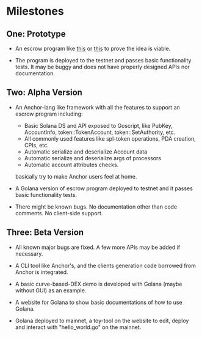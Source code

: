 # Milestones

## One: Prototype

- An escrow program like [this](https://github.com/paul-schaaf/solana-escrow) or [this](https://github.com/ironaddicteddog/anchor-escrow) to prove the idea is viable.

- The program is deployed to the testnet and passes basic functionality tests. It may be buggy and does not have properly designed APIs nor documentation.

## Two: Alpha Version

- An Anchor-lang like framework with all the features to support an escrow program including:

  - Basic Solana DS and API exposed to Goscript, like PubKey, AccountInfo, token::TokenAccount, token::SetAuthority, etc.
  - All commonly used features like spl-token operations, PDA creation, CPIs, etc.
  - Automatic serialize and deserialize Account data
  - Automatic serialize and deserialize args of processors
  - Automatic account attributes checks.
  
  basically try to make Anchor users feel at home.

- A Golana version of escrow program deployed to testnet and it passes basic functionality tests.

- There might be known bugs. No documentation other than code comments. No client-side support.

## Three: Beta Version

- All known major bugs are fixed. A few more APIs may be added if necessary.

- A CLI tool like Anchor's, and the clients generation code borrowed from Anchor is integrated.

- A basic curve-based-DEX demo is developed with Golana (maybe without GUI) as an example.

- A website for Golana to show basic documentations of how to use Golana.

- Golana deployed to mainnet, a toy-tool on the website to edit, deploy and interact with "hello_world.go" on the mainnet.
